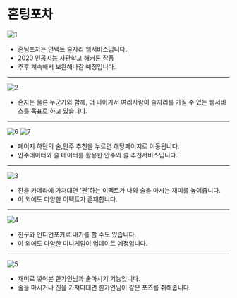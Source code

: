 # 혼팅포차

![1](https://github.com/inuinseoul/likelion_ai_hackathon/blob/master/web/resource/template_design/header.png?raw=true)

- 혼팅포차는 언택트 술자리 웹서비스입니다.
- 2020 인공지능 사관학교 해커톤 작품
- 추후 계속해서 보완해나갈 예정입니다.

---

![2](https://user-images.githubusercontent.com/70463738/94228941-1a702f80-ff39-11ea-8dd9-4e312cb2e650.jpg)

- 혼자는 물론 누군가와 함께, 더 나아가서 여러사람이 술자리를 가질 수 있는 웹서비스를 목표로 하고 있습니다.

---

![6](https://user-images.githubusercontent.com/70463738/94228953-20fea700-ff39-11ea-8267-eb15995dc696.PNG)
![7](https://user-images.githubusercontent.com/70463738/94228957-22c86a80-ff39-11ea-8caa-3347ffcdd15f.PNG)

- 페이지 하단의 술,안주 추천을 누르면 해당페이지로 이동됩니다.
- 안주데이터와 술 데이터를 활용한 안주와 술 추천서비스입니다.

---

![3](https://user-images.githubusercontent.com/70463738/94228946-1e03b680-ff39-11ea-8cb0-491b1c879d82.jpg)

- 잔을 카메라에 가져대면 '짠'하는 이펙트가 나와 술을 마시는 재미를 높여줍니다.
- 이 외에도 다양한 이펙트가 존재합니다.

---

![4](https://user-images.githubusercontent.com/70463738/94228947-1f34e380-ff39-11ea-9119-c4520adf67ed.jpg)

- 친구와 인디언포커로 내기를 할 수도 있습니다.
- 이 외에도 다양한 미니게임이 업데이트 예정입니다.

---

![5](https://user-images.githubusercontent.com/70463738/94228952-20661080-ff39-11ea-914e-5efb573d62ad.jpg)

- 재미로 넣어본 한가인님과 술마시기 기능입니다.
- 술을 마시거나 진을 가져다대면 한가인님이 같은 포즈를 취해줍니다.

